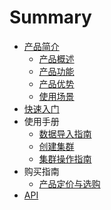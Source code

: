 # Summary

* [产品简介](README.md)
   * [产品概述](chan_pin_gai_shu.md)
   * [产品功能](chan_pin_gong_neng.md)
   * [产品优势](chan_pin_you_shi.md)
   * [使用场景](shi_yong_chang_jing.md)
* [快速入门](chapter1.md)
* 使用手册
   * [数据导入指南](shu_ju_dao_ru_zhi_nan.md)
   * [创建集群](chuang_jian_ji_qun.md)
   * [集群操作指南](ji_qun_cao_zuo_zhi_nan.md)
* 购买指南
   * [产品定价与选购](chan_pin_ding_jia_yu_xuan_gou.md)
* [API](api.md)

